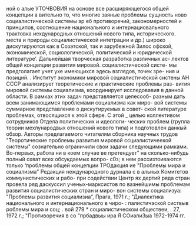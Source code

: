 ной о алые УТОЧВОВИЯ на основе все расширяющегося
общей концепции а вительно то, что многие заяные проблемы
сущность ново социалистической системы
эр еб противоречий, закономерностей
и принципов, соотношение национального и интернациовального
трактовка иехдународных отношений нового типа, исторического.
места и природы социалистической интетрации и др.) широко
дискутируются как в Созэтской, так и зарубежной Зилос офской,
экономической, социологической, политической и юридической
литературе’. Дальнейшая творческая разработка различных ас-
лектов общей концелции развития мировой. социалистической систе-
мы предголагает учет ухе имеющихся эдесь взглядов, точек зре-
ния и позиций. .
Институт экономики мировой социалистической систены
АН СССР анализирует теоретические и практические проблемы раз-
вития мировой системы социализма, координирует исследовавия в
данной области. В рамках этих задач представляется целесооб-
разным дать всем занимающимся проблемами социализма как миро-
вой системы суммарное представленяе о дискутируемых в совет-
ской литературе проблемах, отвосящихся к этой сфере. С этой _
целью коллективом сотрудников Отдела политических и идеологи-
ческих проблем (групла теории мехлународвых отношений нового
типа) и подготовлен данкый обзор.
Авторы предлагаемого читателям сборника научных трудов
"Теоротические проблемы развития мировой ссциалистичеекой
системы" сознательно ограничили свои задачи следующими
рамками. Во-первых, работа ни в коем случае ве претендует”
на сколько-нибудь полный охват всех обсукдаемых вопро-
с0з; в нем рассизтоиваются только ‘проблемы общей концепции
ТРОдакция ие "Проблемы мира и социализма"
Редакция неждународного дурнала
с в альных Комитетов коммунистических и рабо-
при содействии Центр
ях дертий ряда стран провела ряд даскуссил ученых-марксистов
по вазнейшимы проблемам развития социалистических стран и миро-
вон системы социализуа: "Проблемы развития социализиа“, Прага,
1971 г.; "Диалектика национального и интернационального в чиро-
: палистичэской систвыв роблемы мира и соц; .
вой 279 * социалистическом обществеи, .
27, 1972 г.; "Противоречия в со
 "прбадвыы ира Я СОиалиЗыа 1972-1974 гг.

